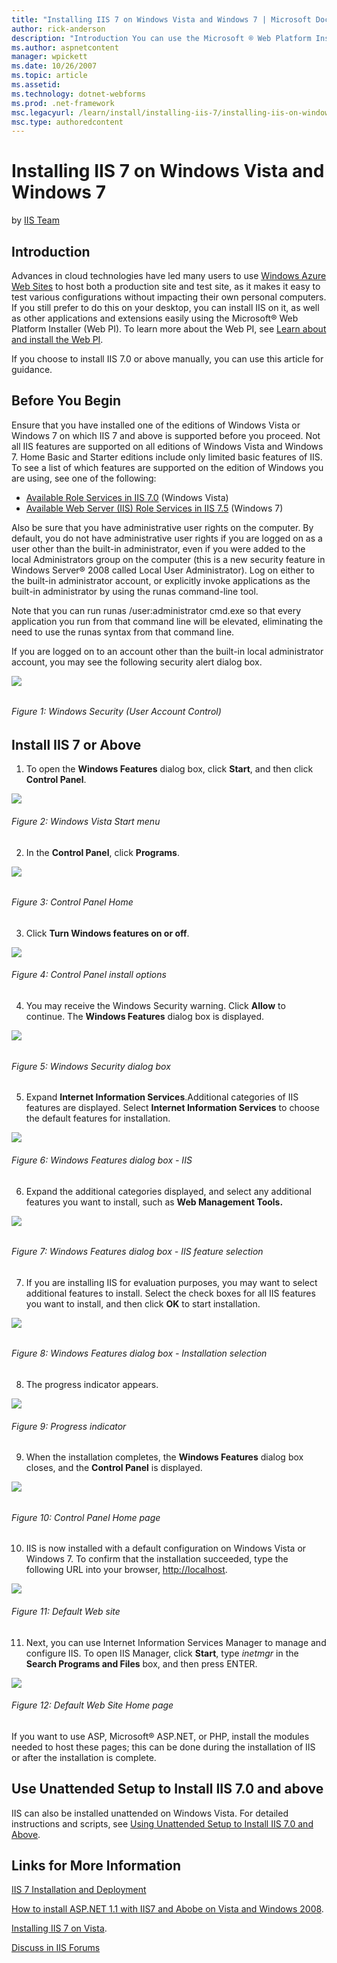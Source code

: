 ```yaml
---
title: "Installing IIS 7 on Windows Vista and Windows 7 | Microsoft Docs"
author: rick-anderson
description: "Introduction You can use the Microsoft ® Web Platform Installer (Web PI) to easily install Internet Information Services (IIS), and applications that run on..."
ms.author: aspnetcontent
manager: wpickett
ms.date: 10/26/2007
ms.topic: article
ms.assetid: 
ms.technology: dotnet-webforms
ms.prod: .net-framework
msc.legacyurl: /learn/install/installing-iis-7/installing-iis-on-windows-vista-and-windows-7
msc.type: authoredcontent
---
```

Installing IIS 7 on Windows Vista and Windows 7
====================
by [IIS Team](https://twitter.com/inetsrv)

## Introduction

Advances in cloud technologies have led many users to use [Windows Azure Web Sites](https://www.windowsazure.com/en-us/solutions/web/) to host both a production site and test site, as it makes it easy to test various configurations without impacting their own personal computers. If you still prefer to do this on your desktop, you can install IIS on it, as well as other applications and extensions easily using the Microsoft® Web Platform Installer (Web PI). To learn more about the Web PI, see [Learn about and install the Web PI](https://go.microsoft.com/fwlink/?LinkID=145510).

If you choose to install IIS 7.0 or above manually, you can use this article for guidance.

## Before You Begin

Ensure that you have installed one of the editions of Windows Vista or Windows 7 on which IIS 7 and above is supported before you proceed. Not all IIS features are supported on all editions of Windows Vista and Windows 7. Home Basic and Starter editions include only limited basic features of IIS. To see a list of which features are supported on the edition of Windows you are using, see one of the following:

- [Available Role Services in IIS 7.0](https://go.microsoft.com/fwlink/?LinkId=166549) (Windows Vista)
- [Available Web Server (IIS) Role Services in IIS 7.5](https://go.microsoft.com/fwlink/?LinkId=166491) (Windows 7)

Also be sure that you have administrative user rights on the computer. By default, you do not have administrative user rights if you are logged on as a user other than the built-in administrator, even if you were added to the local Administrators group on the computer (this is a new security feature in Windows Server® 2008 called Local User Administrator). Log on either to the built-in administrator account, or explicitly invoke applications as the built-in administrator by using the runas command-line tool.

Note that you can run runas /user:administrator cmd.exe so that every application you run from that command line will be elevated, eliminating the need to use the runas syntax from that command line.

If you are logged on to an account other than the built-in local administrator account, you may see the following security alert dialog box.


[![](installing-iis-on-windows-vista-and-windows-7/_static/image16.jpg)](installing-iis-on-windows-vista-and-windows-7/_static/image15.jpg)

###### 

###### Figure 1: Windows Security (User Account Control)

## Install IIS 7 or Above

1. To open the **Windows Features** dialog box, click **Start**, and then click **Control Panel**.

[![](installing-iis-on-windows-vista-and-windows-7/_static/image20.jpg)](installing-iis-on-windows-vista-and-windows-7/_static/image19.jpg)

###### Figure 2: Windows Vista Start menu

2. In the **Control Panel**, click **Programs**.


[![](installing-iis-on-windows-vista-and-windows-7/_static/image24.jpg)](installing-iis-on-windows-vista-and-windows-7/_static/image23.jpg)

###### 

###### Figure 3: Control Panel Home

3. Click **Turn Windows features on or off**.

[![](installing-iis-on-windows-vista-and-windows-7/_static/image26.jpg)](installing-iis-on-windows-vista-and-windows-7/_static/image25.jpg)

###### Figure 4: Control Panel install options

4. You may receive the Windows Security warning. Click **Allow** to continue. The **Windows Features** dialog box is displayed.


[![](installing-iis-on-windows-vista-and-windows-7/_static/image32.jpg)](installing-iis-on-windows-vista-and-windows-7/_static/image31.jpg)

###### 

###### Figure 5: Windows Security dialog box

5. Expand **Internet Information Services**.Additional categories of IIS features are displayed. Select **Internet Information Services** to choose the default features for installation.

[![](installing-iis-on-windows-vista-and-windows-7/_static/image34.jpg)](installing-iis-on-windows-vista-and-windows-7/_static/image33.jpg)

###### Figure 6: Windows Features dialog box - IIS

6. Expand the additional categories displayed, and select any additional features you want to install, such as **Web Management Tools.**


[![](installing-iis-on-windows-vista-and-windows-7/_static/image40.jpg)](installing-iis-on-windows-vista-and-windows-7/_static/image39.jpg)

###### 

###### Figure 7: Windows Features dialog box - IIS feature selection

7. If you are installing IIS for evaluation purposes, you may want to select additional features to install. Select the check boxes for all IIS features you want to install, and then click **OK** to start installation.


[![](installing-iis-on-windows-vista-and-windows-7/_static/image44.jpg)](installing-iis-on-windows-vista-and-windows-7/_static/image43.jpg)

###### 

###### Figure 8: Windows Features dialog box - Installation selection

8. The progress indicator appears.

[![](installing-iis-on-windows-vista-and-windows-7/_static/image48.jpg)](installing-iis-on-windows-vista-and-windows-7/_static/image47.jpg)

###### Figure 9: Progress indicator

9. When the installation completes, the **Windows Features** dialog box closes, and the **Control Panel** is displayed.


[![](installing-iis-on-windows-vista-and-windows-7/_static/image52.jpg)](installing-iis-on-windows-vista-and-windows-7/_static/image51.jpg)

###### 

###### Figure 10: Control Panel Home page

10. IIS is now installed with a default configuration on Windows Vista or Windows 7. To confirm that the installation succeeded, type the following URL into your browser, [http://localhost](http://localhost/).

[![](installing-iis-on-windows-vista-and-windows-7/_static/image54.jpg)](installing-iis-on-windows-vista-and-windows-7/_static/image53.jpg)

###### Figure 11: Default Web site

11. Next, you can use Internet Information Services Manager to manage and configure IIS. To open IIS Manager, click **Start**, type *inetmgr* in the **Search Programs and Files** box, and then press ENTER.

[![](installing-iis-on-windows-vista-and-windows-7/_static/image56.jpg)](installing-iis-on-windows-vista-and-windows-7/_static/image55.jpg)  

###### Figure 12: Default Web Site Home page

If you want to use ASP, Microsoft® ASP.NET, or PHP, install the modules needed to host these pages; this can be done during the installation of IIS or after the installation is complete.

## Use Unattended Setup to Install IIS 7.0 and above

IIS can also be installed unattended on Windows Vista. For detailed instructions and scripts, see [Using Unattended Setup to Install IIS 7.0 and Above](using-unattended-setup-to-install-iis.md).

## Links for More Information

[IIS 7 Installation and Deployment](https://technet.microsoft.com/en-us/library/ee692294(WS.10).aspx)

[How to install ASP.NET 1.1 with IIS7 and Abobe on Vista and Windows 2008](how-to-install-aspnet-11-with-iis-on-vista-and-windows-2008.md).

[Installing IIS 7 on Vista](https://channel9.msdn.com/posts/iisguy/Installing-IIS-7-on-Vista/).
  
  
[Discuss in IIS Forums](https://forums.iis.net/1041.aspx)